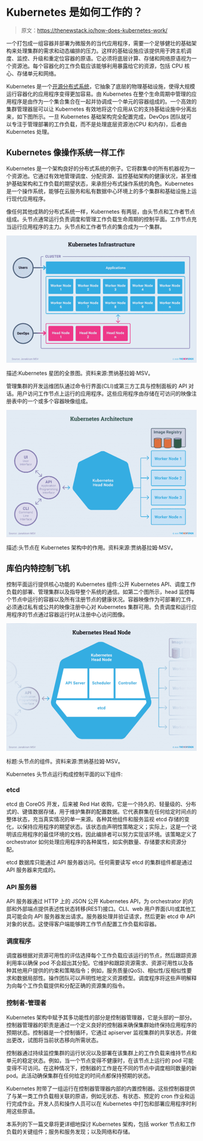 # Kubernetes 是如何工作的？

> 原文：<https://thenewstack.io/how-does-kubernetes-work/>

一个打包成一组容器并部署为微服务的当代应用程序，需要一个足够健壮的基础架构来处理集群的需求和动态编排的压力。这样的基础设施应该提供用于跨主机调度、监控、升级和重定位容器的原语。它必须将底层计算、存储和网络原语视为一个资源池。每个容器化的工作负载应该能够利用暴露给它的资源，包括 CPU 核心、存储单元和网络。

Kubernetes 是一个[开源分布式系统](https://thenewstack.io/what-is-container-orchestration/)，它抽象了底层的物理基础设施，使得大规模运行容器化的应用程序变得更加容易。由 Kubernetes 在整个生命周期中管理的应用程序是由作为一个集合集合在一起并协调成一个单元的容器组成的。一个高效的集群管理器层可以让 Kubernetes 有效地将这个应用从它的支持基础设施中分离出来，如下图所示。一旦 Kubernetes 基础架构完全配置完成，DevOps 团队就可以专注于管理部署的工作负载，而不是处理底层资源池(CPU 和内存)，后者由 Kubernetes 处理。

## Kubernetes 像操作系统一样工作

Kubernetes 是一个架构良好的分布式系统的例子。它将群集中的所有机器视为一个资源池。它通过有效地管理调度、分配资源、监控基础架构的健康状况，甚至维护基础架构和工作负载的期望状态，来承担分布式操作系统的角色。Kubernetes 是一个操作系统，能够在云服务和私有数据中心环境上的多个集群和基础设施上运行现代应用程序。

像任何其他成熟的分布式系统一样，Kubernetes 有两层，由头节点和工作者节点组成。头节点通常运行负责调度和管理工作负载生命周期的控制平面。工作节点充当运行应用程序的主力。头节点和工作者节点的集合成为一个集群。

[![](img/28be13357b03044d9b683d530bdc7cad.png)](https://cdn.thenewstack.io/media/2020/08/a14ea587-kube-01.png)

描述:Kubernetes 星团的全景图。资料来源:贾纳基拉姆·MSV。

管理集群的开发运维团队通过命令行界面(CLI)或第三方工具与控制面板的 API 对话。用户访问工作节点上运行的应用程序。这些应用程序由存储在可访问的映像注册表中的一个或多个容器映像组成。

[![](img/969f648df98891e6aa990734c21045de.png)](https://cdn.thenewstack.io/media/2020/08/aa815ac4-kube-02.png)

描述:头节点在 Kubernetes 架构中的作用。资料来源:贾纳基拉姆·MSV。

## 库伯内特控制飞机

控制平面运行提供核心功能的 Kubernetes 组件:公开 Kubernetes API、调度工作负载的部署、管理集群以及指导整个系统的通信。如第二个图所示，head 监控每个节点中运行的容器以及所有注册节点的健康状况。容器映像作为可部署的工件，必须通过私有或公共的映像注册中心对 Kubernetes 集群可用。负责调度和运行应用程序的节点通过容器运行时从注册中心访问图像。

[![](img/57f793e5a3ea7c4cc939ca56b9b131d1.png)](https://cdn.thenewstack.io/media/2020/08/a0f4b268-kube-03.png)

标题:头节点的组件。资料来源:贾纳基拉姆·MSV。

Kubernetes 头节点运行构成控制平面的以下组件:

### etcd

etcd 由 CoreOS 开发，后来被 Red Hat 收购，它是一个持久的、轻量级的、分布式的、键值数据存储，用于维护集群的配置数据。它代表群集在任何给定时间点的整体状态，充当真实情况的单一来源。各种其他组件和服务监视 etcd 存储的变化，以保持应用程序的期望状态。该状态由声明性策略定义；实际上，这是一个说明该应用程序的最佳环境的文档，因此编排者可以努力实现该环境。该策略定义了 orchestrator 如何处理应用程序的各种属性，如实例数量、存储要求和资源分配。

etcd 数据库只能通过 API 服务器访问。任何需要读写 etcd 的集群组件都是通过 API 服务器来完成的。

### API 服务器

API 服务器通过 HTTP 上的 JSON 公开 Kubernetes API，为 orchestrator 的内部和外部端点提供表述性状态转移(REST)接口。CLI、web 用户界面(UI)或其他工具可能会向 API 服务器发出请求。服务器处理并验证请求，然后更新 etcd 中 API 对象的状态。这使得客户端能够跨工作节点配置工作负载和容器。

### 调度程序

调度器根据对资源可用性的评估选择每个工作负载应该运行的节点，然后跟踪资源利用率以确保 pod 不会超出其分配。它维护和跟踪资源需求、资源可用性以及各种其他用户提供的约束和策略指令；例如，服务质量(QoS)、相似性/反相似性要求和数据局部性。操作团队可以声明性地定义资源模型。调度程序将这些声明解释为向每个工作负载提供和分配正确的资源集的指令。

### 控制者-管理者

Kubernetes 架构中赋予其多功能性的部分是控制器管理器，它是头部的一部分。控制器管理器的职责是通过一个定义良好的控制器来确保集群始终保持应用程序的预期状态。控制器是一个控制循环，它通过 apiserver 监视集群的共享状态，并做出更改，试图将当前状态移向所需状态。

控制器通过持续监控集群的运行状况以及部署在该集群上的工作负载来维持节点和单元的稳定状态。例如，当一个节点变得不健康时，在该节点上运行的 pod 可能变得不可访问。在这种情况下，控制器的工作是在不同的节点中调度相同数量的新 pod。此活动确保集群在任何给定的时间点都保持预期的状态。

Kubernetes 附带了一组运行在控制器管理器内部的内置控制器。这些控制器提供了与某一类工作负载相关联的原语，例如无状态、有状态、预定的 cron 作业和运行完成作业。开发人员和操作人员可以在 Kubernetes 中打包和部署应用程序时利用这些原语。

本系列的下一篇文章将更详细地探讨 Kubernetes 架构，包括 worker 节点和工作负载的关键组件；服务和服务发现；以及网络和存储。

<svg xmlns:xlink="http://www.w3.org/1999/xlink" viewBox="0 0 68 31" version="1.1"><title>Group</title> <desc>Created with Sketch.</desc></svg>